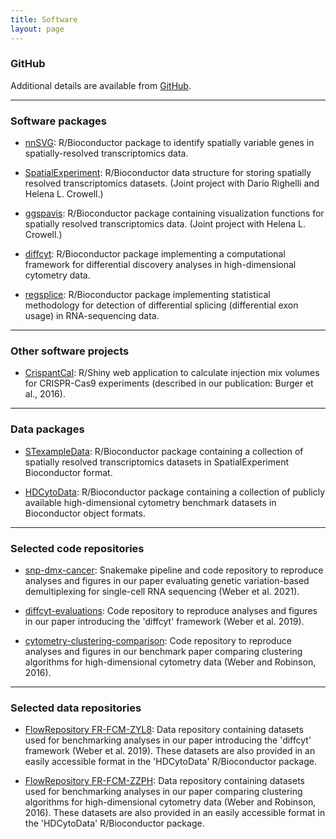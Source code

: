 ```yaml
---
title: Software
layout: page
---
```



### GitHub

Additional details are available from [GitHub](https://github.com/lmweber).


---


### Software packages

- [nnSVG](https://bioconductor.org/packages/nnSVG): R/Bioconductor package to identify spatially variable genes in spatially-resolved transcriptomics data.

- [SpatialExperiment](https://bioconductor.org/packages/SpatialExperiment): R/Bioconductor data structure for storing spatially resolved transcriptomics datasets. (Joint project with Dario Righelli and Helena L. Crowell.)

- [ggspavis](https://bioconductor.org/packages/ggspavis): R/Bioconductor package containing visualization functions for spatially resolved transcriptomics data. (Joint project with Helena L. Crowell.)

- [diffcyt](https://bioconductor.org/packages/diffcyt): R/Bioconductor package implementing a computational framework for differential discovery analyses in high-dimensional cytometry data.

- [regsplice](https://bioconductor.org/packages/regsplice): R/Bioconductor package implementing statistical methodology for detection of differential splicing (differential exon usage) in RNA-sequencing data.


---


### Other software projects

- [CrispantCal](https://lmweber.org/CrispantCal/): R/Shiny web application to calculate injection mix volumes for CRISPR-Cas9 experiments (described in our publication: Burger et al., 2016).


---


### Data packages

- [STexampleData](https://bioconductor.org/packages/STexampleData): R/Bioconductor package containing a collection of spatially resolved transcriptomics datasets in SpatialExperiment Bioconductor format.

- [HDCytoData](https://bioconductor.org/packages/HDCytoData): R/Bioconductor package containing a collection of publicly available high-dimensional cytometry benchmark datasets in Bioconductor object formats.


---


### Selected code repositories

- [snp-dmx-cancer](https://github.com/lmweber/snp-dmx-cancer): Snakemake pipeline and code repository to reproduce analyses and figures in our paper evaluating genetic variation-based demultiplexing for single-cell RNA sequencing (Weber et al. 2021).

- [diffcyt-evaluations](https://github.com/lmweber/diffcyt-evaluations): Code repository to reproduce analyses and figures in our paper introducing the 'diffcyt' framework (Weber et al. 2019).

- [cytometry-clustering-comparison](https://github.com/lmweber/cytometry-clustering-comparison): Code repository to reproduce analyses and figures in our benchmark paper comparing clustering algorithms for high-dimensional cytometry data (Weber and Robinson, 2016).


---


### Selected data repositories

- [FlowRepository FR-FCM-ZYL8](http://flowrepository.org/id/FR-FCM-ZYL8): Data repository containing datasets used for benchmarking analyses in our paper introducing the 'diffcyt' framework (Weber et al. 2019). These datasets are also provided in an easily accessible format in the 'HDCytoData' R/Bioconductor package.

- [FlowRepository FR-FCM-ZZPH](http://flowrepository.org/id/FR-FCM-ZZPH): Data repository containing datasets used for benchmarking analyses in our paper comparing clustering algorithms for high-dimensional cytometry data (Weber and Robinson, 2016). These datasets are also provided in an easily accessible format in the 'HDCytoData' R/Bioconductor package.

